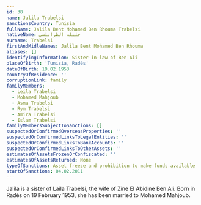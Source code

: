 ```yaml
---
id: 38
name: Jalila Trabelsi
sanctionsCountry: Tunisia
fullName: Jalila Bent Mohamed Ben Rhouma Trabelsi
nativeName: جليلة الطرابلسي
surname: Trabelsi
firstAndMidleNames: Jalila Bent Mohamed Ben Rhouma
aliases: []
identifyingInformation: Sister-in-law of Ben Ali
placeOfBirth: 'Tunisia, Radès'
dateOfBirth: 19.02.1953
countryOfResidence: ''
corruptionLink: family
familyMembers:
  - Leila Trabelsi
  - Mohamed Mahjoub
  - Asma Trabelsi
  - Rym Trabelsi
  - Amira Trabelsi
  - Islam Trabelsi
familyMembersSubjectToSanctions: []
suspectedOrConfirmedOverseasProperties: ''
suspectedOrConfirmedLinksToLegalEntities: ''
suspectedOrConfirmedLinksToBankAccounts: ''
suspectedOrConfirmedLinksToOtherAssets: ''
estimatesOfAssetsFrozenOrConfiscated: ''
estimatesOfAssetsReturned: None
typeOfSanctions: Asset freeze and prohibition to make funds available
startOfSanctions: 04.02.2011
---
```

Jalila is a sister of Laila Trabelsi, the wife of Zine El Abidine Ben Ali. Born 
in Radès on 19 February 1953, she has been married to Mohamed Mahjoub. 
